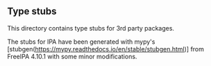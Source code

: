 ## Type stubs

This directory contains type stubs for 3rd party packages.

The stubs for IPA have been generated with mypy's
[stubgen(https://mypy.readthedocs.io/en/stable/stubgen.html)] from
FreeIPA 4.10.1 with some minor modifications.
